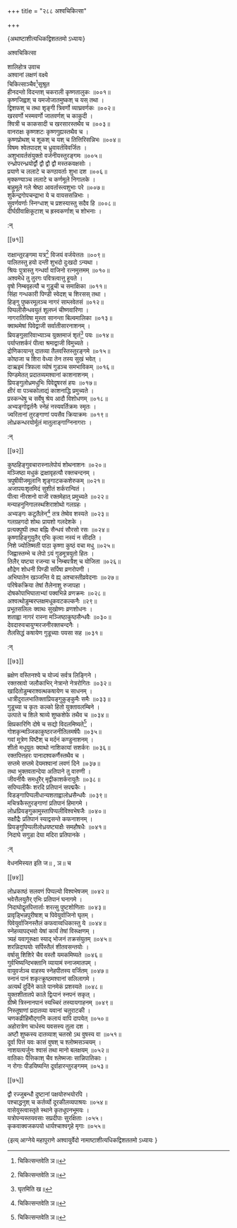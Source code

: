 +++
title = "२८८ अश्वचिकित्सा"

+++

\{अथाष्टाशीत्यधिकद्विशततमो ऽध्यायः\}

अश्वचिकित्सा  
    
शालिहोत्र उवाच  
अश्वानां लक्षणं वक्ष्ये  
चिकित्साञ्चैव[^१]सुश्रुत  
हीनदन्तो विदन्तश् चकराली कृष्णतालुकः ॥००१॥  
कृष्णजिह्वश् च यमजोजातमुष्कश् च यस् तथा ।  
द्विशफश् च तथा शृङ्गी त्रिवर्णो व्याघ्रवर्णकः   ॥००२॥  
खरवर्णो भस्मवर्णो जातवर्णश् च काकुदी ।  
श्वित्री च काकसादी च खरसारस्तथैव च ॥००३॥  
वानराक्षः कृष्णशटः कृष्णगुह्यस्तथैव च   ।  
कृष्णप्रोथश् च शूकश् च यश् च तित्तिरिसन्निभः   ॥००४॥  
विषमः श्वेतपादश् च ध्रुवावर्तविवर्जितः ।  
अशुभावर्तसंयुक्तो वर्जनीयस्तुरङ्गमः ॥००५॥  
रन्ध्रोपरन्ध्रयोर्द्वौ द्वौ द्वौ द्वौ मस्तकवक्षसोः   ।  
प्रयाणे च ललाटे च कण्ठावर्ताः शुभा दश   ॥००६॥  
मृक्कण्याञ्च ललाटे च कर्णमूले निगालके ।  
बाहुमूले गले श्रेष्ठा आवर्तास्त्वशुभाः परे   ॥००७॥  
शुकेन्द्रगोपचन्द्राभा ये च वायससन्निभाः ।  
सुवर्णवर्णाः स्निग्धाश् च प्रशस्यास्तु सदैव हि   ॥००८॥  
दीर्घग्रीवाक्षिकूटाश् च ह्रस्वकर्णाश् च शोभनाः   ।  
    
:न्  
    
[^१]: चिकित्सन्तवेति ञ॥  

[[७१]]
    
राक्षान्तुरङ्गमा यत्र[^१] विजयं वर्जयेत्ततः ॥००९॥  
पालितस्तु हयो दन्ती शुभदो दुःखदो ऽन्यथा ।  
श्रियः पुत्रास्तु गन्धर्वा वाजिनो रत्नमुत्तमम् ॥०१०॥  
अश्वमेधे तु तुरगः पवित्रत्वात्तु हूयते ।  
वृषो निम्बवृहत्यौ च गुडूची च समाक्षिका   ॥०११॥  
सिंहा गन्धकारी पिण्डी स्वेदश् च शिरसस् तथा   ।  
हिङ्गु पुष्करमूलञ्च नागरं साम्लवेतसं ॥०१२॥  
पिप्पलीसैन्धवयुतं शूलघ्नं चीष्णवारिणा   ।  
नागरातिविषा मुस्ता सानन्ता बिल्वमालिका ॥०१३॥  
क्वाथमेषां पिवेद्वाजी सर्वातीसारनाशनम् ।  
प्रियङ्गुसारिवाभ्याञ्च युक्तमाजं शृतं[^२] पयः   ॥०१४॥  
पर्याप्तशर्करं पीत्वा श्रमाद्वाजी विमुच्यते ।  
द्रोणिकायान्तु दातव्या तैलवस्तिस्तुरङ्गमे ॥०१५॥  
कोष्ठजा च शिरा वेध्या तेन तस्य सुखं भवेत् ।  
दाऋइमं त्रिफला व्योषं गुडञ्च समभाविकम्   ॥०१६॥  
पिण्डमेतत् प्रदातव्यमश्वानां काशनाशनम्   ।  
प्रियङ्गुलोध्रमधुभिः पिवेद्वृषरसं हयः   ॥०१७॥  
क्षीरं वा पञ्चकोलाद्यं काशनाद्धि प्रमुच्यते   ।  
प्रस्कन्धेषु च सर्वेषु श्रेय आदौ विशोधणम् ॥०१८॥  
अभ्यङ्गोद्वर्तनैः स्नेहं नस्यवर्तिक्रमः स्मृतः   ।  
ज्वरितानां तुरङ्गाणां पयसैव क्रियाक्रमः   ॥०१९॥  
लोध्रकन्धरयोर्मूलं मातुलाङ्गाग्निनागराः   ।  
    
:न्  
    
[^१]: राज्ञीतुरङ्गमा यत्रेति ख॥  
    
[^२]: घृतमिति ख॥  

[[७२]]
    
कुष्ठहिङ्गुवचारास्नालेपोयं शोथनाशनः   ॥०२०॥  
मञ्जिष्ठा मधुकं द्राक्षावृहत्यौ रक्तचन्दनम्   ।  
त्रपुषीवीजमूलानि शृङ्गाटककशेरुकम् ॥०२१॥  
अजापयःशृतमिदं सुशीतं शर्करान्वितं   ।  
पीत्वा नीरशनो वाजी रक्तमेहात् प्रमुच्यते ॥०२२॥  
मन्याहनुनिगालस्थशिराशोथो गलग्रहः ।  
अभ्यङ्गः कटुतैलेन[^१] तत्र तेष्वेव शस्यते ॥०२३॥  
गलग्रहगदो शोथः प्रायशो गलदेशके ।  
प्रत्यक्पुष्पी तथा बह्निः सैन्धवं सौरसो रसः   ॥०२४॥  
कृष्णाहिङ्गुयुतैर् एभिः कृत्वा नस्यं न सीदति   ।  
निशे ज्योतिष्मती पाठा कृष्णा कुष्ठं वचा मधु   ॥०२५॥  
जिह्वास्तम्भे च लेपो ऽयं गुडमूत्रयुतो हितः ।  
तिलैर् यष्ट्या रजन्या च निम्बपत्रैश् च योजिता ॥०२६॥  
क्षौद्रेण शोधनी पिण्डी सर्पिषा व्रणरोपणी   ।  
अभिघातेन खञ्जन्ति ये ह्य् अश्चास्तीव्रवेदनाः ॥०२७॥  
परिषेकक्रिया तेषां तैलेनाशु रुजापहा ।  
दोषकोपाभिघाताभ्यां पक्वभिन्ने व्रणक्रमः   ॥०२८॥  
अश्वत्थोडुम्बरप्लक्षमधूकवटकल्कनैः ॥२९॥  
प्रभूतसलिलः क्वाथः सुखोष्णः व्रणशोधनः   ।  
शताह्वा नागरं रास्ना मञ्जिष्ठाकुष्ठसैन्धवैः   ॥०३०॥  
देवदारुवचायुग्मरजनीरक्तचन्दनैः ।  
तैलसिद्धं कषायेण गुडूच्याः पयसा सह ॥०३१॥  
    
:न्  
    
[^१]: तिलतैलेनेति ख॥  

[[७३]]
    
म्रक्षेण वस्तिनश्ये च योज्यं सर्वत्र लिङ्गिने ।  
रक्तस्रावो जलौकाभिर् नेत्रान्ते नेत्ररोगितः ॥०३२॥  
खादितोडुम्बराश्वत्थकषायेण च साधनम् ।  
धात्रीदुरालभातिक्ताप्रियङ्गुकुङ्कुमैः समैः   ॥०३३॥  
गुडूच्या च कृतः कल्को हितो युक्तावलम्बिने ।  
उत्पाते च शिले श्राव्ये शुष्कशेफे तथैव च ॥०३४॥  
क्षिप्रकारिणि दोषे च सद्यो विदलमिष्यते[^१] ।  
गोशकृन्मञ्जिकाकुष्ठरजनीतिलमर्षपैः ॥०३५॥  
गवां मूत्रेण पिष्टैश् च मर्दनं कण्डुनाशनम्   ।  
शीतो मधुयुतः क्वाथो नाशिकायां सशर्करः   ॥०३६॥  
रक्तपित्तहरः पानादश्वकर्णैस्तथैव च ।  
सप्तमे सप्तमे देयमश्वानां लवणं दिने ॥०३७॥  
तथा भुक्तवतान्देया अतिपाने तु वारुणी ।  
जीवनीयैः समधुरैर् मृद्वीकाशर्करायुतैः   ॥०३८॥  
सपिप्पलीकैः शरदि प्रतिपानं सपद्मकैः ।  
विडङ्गापिप्पलीधान्यशताह्वालोध्रसैन्धवैः   ॥०३९॥  
मचित्रकैस्तुरङ्गाणां प्रतिपानं हिमागमे ।  
लोध्रप्रियङ्गुकामुस्तापिप्पलीविश्वभेषजैः ॥०४०॥  
सक्षौद्रैः प्रतिपानं स्याद्वसन्ते कफनाशनम्   ।  
प्रियङ्गुपिप्पलीलोध्रयष्ट्याक्षैः समहौषधैः   ॥०४१॥  
निदाघे सगुडा देया मदिरा प्रतिपानके ।  
    
:न्  
    
वेधनमिस्यत इति ज॥ , ञ॥ च  

[[७४]]
    
लोध्रकाष्ठं सलवणं पिप्पल्यो विश्वभेषजम्   ॥०४२॥  
भवेत्तैलयुतैर् एभिः प्रतिपानं घनागमे ।  
निदाघोद्वृतपित्तार्ताः शरत्सु पुष्टशोणिताः   ॥०४३॥  
प्रावृड्भिन्नपुरीषाश् च पिवेयुर्वाजिनो घृतम्   ।  
पिवेयुर्वाजिनस्तैलं कफवाय्वधिकास्तु ये ॥०४४॥  
स्नेहव्यापद्भवो येषां कार्यं तेषां विरूक्षणम्   ।  
त्र्यहं यवागूरूक्षा स्याद् भोजनं तक्रसंयुतम्   ॥०४५॥  
शरन्निदाघयोः सर्पिस्तैलं शीतवसन्तयोः ।  
वर्षासु शिशिरे चैव वस्तौ यमकमिष्यते ॥०४६॥  
गुर्वभिष्यन्दिभक्तानि व्यायामं स्नाजमातपम् ।  
वायुवर्जञ्च वाहस्य स्नेहपीतस्य वर्जितम् ॥०४७॥  
स्नानं पानं शकृत्क्रूष्ठमश्वानां सलिलागमे   ।  
अत्यर्थं दुर्दिने काले पानमेकं प्रशस्यते ॥०४८॥  
युक्तशीतातपे काले द्विःपानं स्नपनं सकृत् ।  
ग्रीष्मे त्रिस्नानपानं स्यच्चिरं तस्यायगाहनम् ॥०४९॥  
निस्तूषाणां प्रदातव्या यवानां चतुराटकी   ।  
चणकव्रीहिमौद्गानि कलायं वापि दापयेत् ॥०५०॥  
अहोरात्रेण चार्धस्य यवसस्य तुला दश ।  
अष्टौ शुष्कस्य दातव्याश् चतस्रो ऽथ वुषस्य वा   ॥०५१॥  
दूर्वा पित्तं यवः कासं वुषश् च श्लोष्मसञ्चयम्   ।  
नाशयत्यर्जुनः श्वासं तथा मानो बलक्षयम्   ॥०५२॥  
वातिकाः पैत्तिकाश् चैव श्लेष्मजाः सान्निपातिकाः   ।  
न रोगाः पीडयिष्यन्ति दूर्वाहारन्तुरङ्गमम्   ॥०५३॥  

[[७५]]
    
द्वौ रज्जुबन्धौ दुष्टानां पक्षयोरुभयोरपि ।  
पश्चाद्धनुश् च कर्तर्व्यो दूरकीलव्यपाश्रयः ॥०५४॥  
वासेयुस्त्वास्तृते स्थाने कृतधूपनभूमयः ।  
यत्रोपन्यस्तयवसाः सप्रदीपाः सुरक्षिताः ।०५५।  
कृकवाक्वजकपयो धार्यश्चाश्वगृहे मृगाः   ॥०५५॥

\{इत्य् आग्नेये महापुराणे अश्वायुर्वेदो नामाष्टाशीत्यधिकद्विशततमो ऽध्यायः  }
    